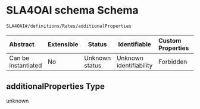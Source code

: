 # SLA4OAI schema Schema

```txt
SLA4OAI#/definitions/Rates/additionalProperties
```




| Abstract            | Extensible | Status         | Identifiable            | Custom Properties | Additional Properties | Access Restrictions | Defined In                                                                       |
| :------------------ | ---------- | -------------- | ----------------------- | :---------------- | --------------------- | ------------------- | -------------------------------------------------------------------------------- |
| Can be instantiated | No         | Unknown status | Unknown identifiability | Forbidden         | Allowed               | none                | [SLA4OAI.schema.json\*](../SLA4OAI.schema.json "open original schema") |

## additionalProperties Type

unknown
